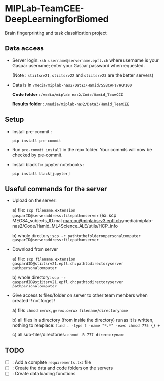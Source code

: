 # MIPLab-TeamCEE-DeepLearningforBiomed

 Brain fingerprinting and task classification project

## Data access

* Server login:
`ssh username@servername.epfl.ch`
where username is your Gaspar username; enter your Gaspar password when requested.

    (Note : `stiitsrv21`, `stiitsrv22` and `stiitsrv23` are the better servers)

* Data is in `/media/miplab-nas2/Data3/Hamid/SSBCAPs/HCP100`

    **Code folder** :
    `/media/miplab-nas2/Code/Hamid_TeamCEE`

    **Results folder** :
    `/media/miplab-nas2/Data3/Hamid_TeamCEE`

## Setup

* Install pre-commit :

    `pip install pre-commit`

* Run `pre-commit install` in the repo folder.
Your commits will now be checked by pre-commit.

* Install black for jupyter notebooks :

    `pip install black[jupyter]`

## Useful commands for the server

* Upload on the server:
  
    a) file:
   `scp filename.extension gasparID@serveraddress:filepathonserver` (ex: scp MEG84_subjects_ID.mat marcou@miplabsrv3.epfl.ch:/media/miplab-nas2/Code/Hamid_ML4Science_ALE/utils/HCP_info
  
    b)  whole directory:
 `scp -r pathtothefolderonpersonalcomputer gasparID@serveraddress:filepathonserver`

* Download from server
  
    a) file:  `scp filename.extension gaspardID@stiitsrv21.epfl.ch:pathtodirectoryserver pathpersonalcomputer`
  
    b)  whole directory:
   `scp -r gaspardID@stiitsrv21.epfl.ch:pathtodirectoryserver pathpersonalcomputer`


* Give access to files/folder on server to other team members when created !! not forget !
  
    a) file:  `chmod u=rwx,g=rwx,o=rwx filename/directoryname`
  
    b) all files in a directory (from inside the directory) run as it is written, nothing to remplace:  `find . -type f -name "*.*" -exec chmod 775 {} +`
  
    c) all sub-files/directories:  `chmod -R 777 directoryname`



## TODO

- [ ] : Add a complete `requirements.txt` file
- [ ] : Create the data and code folders on the servers
- [ ] : Create data loading functions
